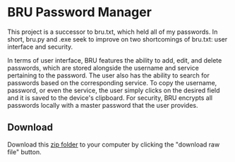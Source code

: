 # BRU Password Manager
This project is a successor to bru.txt, which held all of my passwords. In short, bru.py and .exe seek to improve on two shortcomings of bru.txt: user interface and security.

In terms of user interface, BRU features the ability to add, edit, and delete passwords, which are stored alongside the username and service pertaining to the password. The user also has the ability to search for passwords based on the corresponding service. To copy the username, password, or even the service, the user simply clicks on the desired field and it is saved to the device's clipboard. For security, BRU encrypts all passwords locally with a master password that the user provides.

## Download
Download this [zip folder](dist.zip) to your computer by clicking the "download raw file" button.
